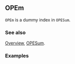 ## OPEm

`OPEm` is a dummy index in `OPESum`.

### See also

[Overview](Extra/FeynCalc.md), [OPESum](OPESum.md).

### Examples